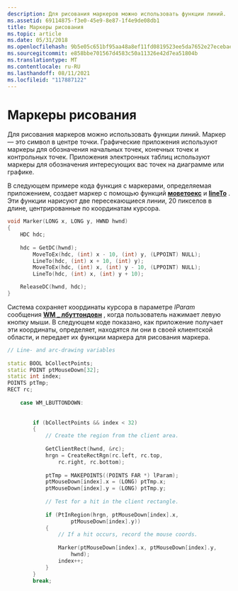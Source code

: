```yaml
---
description: Для рисования маркеров можно использовать функции линий.
ms.assetid: 69114875-f3e0-45e9-8e87-1f4e9de08db1
title: Маркеры рисования
ms.topic: article
ms.date: 05/31/2018
ms.openlocfilehash: 9b5e05c651bf95aa48a8ef11fd0819523ee5da7652e27ecebaeff8ee9de4f1e0
ms.sourcegitcommit: e858bbe701567d4583c50a11326e42d7ea51804b
ms.translationtype: MT
ms.contentlocale: ru-RU
ms.lasthandoff: 08/11/2021
ms.locfileid: "117887122"
---
```

# <a name="drawing-markers"></a>Маркеры рисования

Для рисования маркеров можно использовать функции линий. Маркер — это символ в центре точки. Графические приложения используют маркеры для обозначения начальных точек, конечных точек и контрольных точек. Приложения электронных таблиц используют маркеры для обозначения интересующих вас точек на диаграмме или графике.

В следующем примере кода функция с маркерами, определяемая приложением, создает маркер с помощью функций [**моветоекс**](/windows/desktop/api/Wingdi/nf-wingdi-movetoex) и [**lineTo**](/windows/desktop/api/Wingdi/nf-wingdi-lineto) . Эти функции нарисуют две пересекающиеся линии, 20 пикселов в длине, центрированные по координатам курсора.


```C++
void Marker(LONG x, LONG y, HWND hwnd) 
{ 
    HDC hdc; 
 
    hdc = GetDC(hwnd); 
        MoveToEx(hdc, (int) x - 10, (int) y, (LPPOINT) NULL); 
        LineTo(hdc, (int) x + 10, (int) y); 
        MoveToEx(hdc, (int) x, (int) y - 10, (LPPOINT) NULL); 
        LineTo(hdc, (int) x, (int) y + 10); 

    ReleaseDC(hwnd, hdc); 
} 
```



Система сохраняет координаты курсора в параметре *lParam* сообщения [**WM \_ лбуттондовн**](../inputdev/wm-lbuttondown.md) , когда пользователь нажимает левую кнопку мыши. В следующем коде показано, как приложение получает эти координаты, определяет, находятся ли они в своей клиентской области, и передает их функции маркера для рисования маркера.


```C++
// Line- and arc-drawing variables  
 
static BOOL bCollectPoints; 
static POINT ptMouseDown[32]; 
static int index; 
POINTS ptTmp; 
RECT rc; 
 
    case WM_LBUTTONDOWN: 
 
 
        if (bCollectPoints && index < 32)
        { 
            // Create the region from the client area.  
 
            GetClientRect(hwnd, &rc); 
            hrgn = CreateRectRgn(rc.left, rc.top, 
                rc.right, rc.bottom); 
 
            ptTmp = MAKEPOINTS((POINTS FAR *) lParam); 
            ptMouseDown[index].x = (LONG) ptTmp.x; 
            ptMouseDown[index].y = (LONG) ptTmp.y; 
 
            // Test for a hit in the client rectangle.  
 
            if (PtInRegion(hrgn, ptMouseDown[index].x, 
                    ptMouseDown[index].y)) 
            { 
                // If a hit occurs, record the mouse coords.  
 
                Marker(ptMouseDown[index].x, ptMouseDown[index].y, 
                    hwnd); 
                index++; 
            } 
        } 
        break; 
```



 

 
